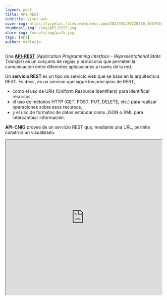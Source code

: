 ```yaml
---
layout: post
title: API-REST
subtitle: Visor web
cover-img: https://iruelas.files.wordpress.com/2022/05/20220430_2057446536397396045096960.jpg
thumbnail-img: /img/API-REST.png
share-img: /assets/img/path.jpg
tags: [API]
author: marlucjo
---
```


Una [**API-REST**](https://mannhowie.com/rest-api) (*Application Programming Interface - Representational State Transfer*) es un conjunto de reglas y protocolos que permiten la comunicación entre diferentes aplicaciones a través de la red.

Un **servicio REST** es un tipo de servicio web que se basa en la arquitectura REST. Es decir, es un servicio que sigue los principios de REST, 
- como el uso de URIs (Uniform Resource Identifiers) para identificar recursos,
- el uso de métodos HTTP (GET, POST, PUT, DELETE, etc.) para realizar operaciones sobre esos recursos,
- y el uso de formatos de datos estándar como JSON o XML para intercambiar información.

**API-CNIG** provee de un servicio REST que, mediante una URL, permite construir un visualizado.

   
<iframe 
  id="CapaRaster" 
  title="CapaRaster" 
  width="100%" 
  height="500"
   src="https://componentes.cnig.es/api-core/?layers=WMS*Minutas_cartogr%C3%A1ficas*https://www.ign.es/wms/minutas-cartograficas*Minutas*true*false**1.3.0*true*true*false,WMTS*https://www.ign.es/wmts/primera-edicion-mtn*catastrones*GoogleMapsCompatible*WMTSMapaRaster*true*image/jpeg*true*true*false,WMS*Montes_de_UP*https://idecyl.jcyl.es/geoserver/ps/wms*znie_cyl_montes_mup*true*false*1.3.0*true*true*true,WMS*V%C3%ADas_pecuarias_CyL_ejes*https://idecyl.jcyl.es/geoserver/am/wms*znie_cyl_vvpp_ejes*true*false*1.3.0*true*true*true,WMS*Cormarcas_forestales*https://idecyl.jcyl.es/geoserver/su/wms*dt_amb_cyl_comarca*true*false*1.3.0*true*true*true&zoom=8&center=-530658,5105352*false&controls=scaleline,panzoom,panzoombar,rotate,backgroundlayers,location&plugins=fulltoc,vectors,ignsearchlocator,information,measurebar,mousesrs,popup,sharemap">
</iframe>


